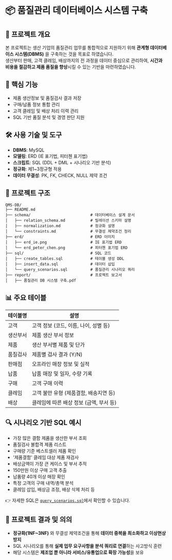 # 📦 품질관리 데이터베이스 시스템 구축

## 📌 프로젝트 개요
본 프로젝트는 생산 기업의 품질관리 업무를 통합적으로 지원하기 위해 **관계형 데이터베이스 시스템(DBMS)** 을 구축하는 것을 목표로 하였습니다.  
생산부터 판매, 고객 클레임, 배상까지의 전 과정을 데이터 중심으로 관리하여, **시간과 비용을 절감하고 제품 품질을 향상**시킬 수 있는 기반을 마련하였습니다.

## 🎯 핵심 기능
- 제품 생산정보 및 품질검사 결과 저장
- 구매/납품 정보 통합 관리
- 고객 클레임 및 배상 처리 이력 관리
- SQL 기반 품질 분석 및 경영 판단 지원

## 🛠 사용 기술 및 도구
- **DBMS**: MySQL
- **모델링**: ERD (IE 표기법, 피터첸 표기법)
- **스크립트**: SQL (DDL + DML + 시나리오 기반 분석)
- **정규화**: 제1~3정규형 적용
- **데이터 무결성**: PK, FK, CHECK, NULL 제약 조건

## 📁 프로젝트 구조

```
QMS-DB/
├── README.md
├── schema/                          # 데이터베이스 설계 문서
│   ├── relation_schema.md           # 릴레이션 스키마 설명
│   ├── normalization.md             # 정규화 설명
│   └── constraints.md               # 무결성 제약조건 정리
├── erd/                             # ERD 이미지
│   ├── erd_ie.png                   # IE 표기법 ERD
│   └── erd_peter_chen.png           # 피터첸 표기법 ERD
├── sql/                             # SQL 코드
│   ├── create_tables.sql            # 테이블 생성 DDL
│   ├── insert_data.sql              # 데이터 삽입
│   └── query_scenarios.sql          # 품질관리 시나리오 쿼리
├── report/                          # 프로젝트 보고서
│   ├── 품질관리 DB 시스템 구축.pdf           
```


## 📊 주요 테이블

| 테이블명 | 설명 |
|----------|------|
| 고객     | 고객 정보 (코드, 이름, 나이, 성별 등) |
| 생산부서 | 제품 생산 부서 정보 |
| 제품     | 생산 부서별 제품 및 단가 |
| 품질검사 | 제품별 검사 결과 (Y/N) |
| 판매점   | 오프라인 매장 정보 및 실적 |
| 납품     | 납품 매장 및 일자, 수량 기록 |
| 구매     | 고객 구매 이력 |
| 클레임   | 고객 불만 유형 (제품결함, 배송지연 등) |
| 배상     | 클레임에 따른 배상 정보 (금액, 부서 등) |

## 🔍 시나리오 기반 SQL 예시

- 가장 많은 결함 제품을 생산한 부서 조회
- 품질검사 불합격 제품 리스트
- 구매량 기준 베스트셀러 제품 확인
- '제품결함' 클레임 대상 제품 재검사
- 배상금액이 가장 큰 케이스 및 부서 추적
- 150만원 이상 구매 고객 추출
- 납품량 40개 이상 매장 확인
- 특정 고객의 구매 내역/총액 분석
- 클레임 삽입, 배상금 조정, 배상 삭제 처리 등

👉 자세한 SQL은 [`query_scenarios.sql`](./sql/query_scenarios.sql)에서 확인할 수 있습니다.

## 🧠 프로젝트 결과 및 의의

- **정규화(1NF~3NF)** 와 무결성 제약조건을 통해 **데이터 중복을 최소화하고 이상현상 방지**
- SQL 시나리오를 통해 **실제 업무 요구사항을 분석 쿼리로 연결**하는 사고방식 훈련
- 해당 시스템은 **제조업 뿐 아니라 서비스/유통업으로 확장 가능성**을 보유
